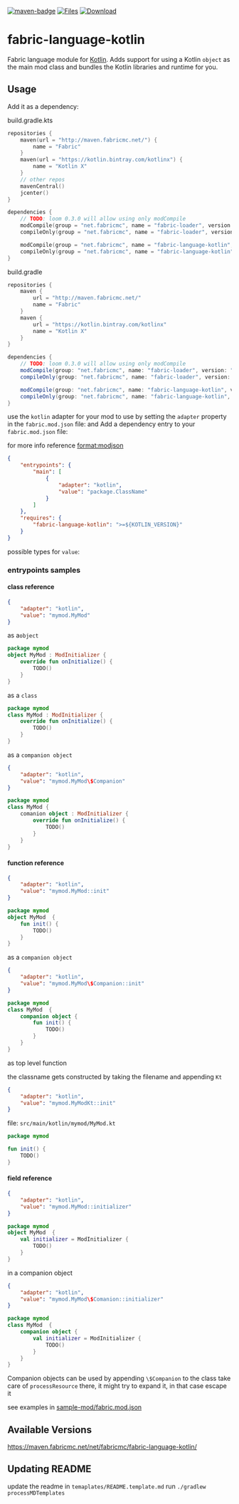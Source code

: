 [![maven-badge](https://img.shields.io/maven-metadata/v/https/maven.fabricmc.net/net/fabricmc/fabric-language-kotlin/maven-metadata.xml.svg?style=flat-square&logo=Kotlin)](https://maven.fabricmc.net/net/fabricmc/fabric-language-kotlin)
[![Files](https://curse.nikky.moe/api/img/308769/files?logo&style=flat-square)](https://minecraft.curseforge.com/projects/308769/files)
[![Download](https://curse.nikky.moe/api/img/308769?logo&style=flat-square)](https://curse.nikky.moe/api/url/308769?version=1.14-Snapshot)

# fabric-language-kotlin
Fabric language module for [Kotlin](https://kotlinlang.org/). Adds support for using a Kotlin `object` as the main mod class and bundles the Kotlin libraries and runtime for you.

## Usage
Add it as a dependency:

build.gradle.kts
```kotlin
repositories {
    maven(url = "http://maven.fabricmc.net/") {
        name = "Fabric"
    }
    maven(url = "https://kotlin.bintray.com/kotlinx") {
        name = "Kotlin X"
    }
    // other repos
    mavenCentral()
    jcenter()
}

dependencies {
    // TODO: loom 0.3.0 will allow using only modCompile
	modCompile(group = "net.fabricmc", name = "fabric-loader", version = "${LOADER_VERSION}")
    compileOnly(group = "net.fabricmc", name = "fabric-loader", version = "${LOADER_VERSION}")

    modCompile(group = "net.fabricmc", name = "fabric-language-kotlin", version = "${KOTLIN_VERSION}-SNAPSHOT")
	compileOnly(group = "net.fabricmc", name = "fabric-language-kotlin", version = "${KOTLIN_VERSION}-SNAPSHOT")
}
```

build.gradle
```groovy
repositories {
    maven {
        url = "http://maven.fabricmc.net/"
        name = "Fabric"
    }
    maven {
        url = "https://kotlin.bintray.com/kotlinx"
        name = "Kotlin X"
    }
}

dependencies {
    // TODO: loom 0.3.0 will allow using only modCompile
	modCompile(group: "net.fabricmc", name: "fabric-loader", version: "${LOADER_VERSION}")
	compileOnly(group: "net.fabricmc", name: "fabric-loader", version: "${LOADER_VERSION}")

	modCompile(group: "net.fabricmc", name: "fabric-language-kotlin", version: "${KOTLIN_VERSION}-SNAPSHOT")
	compileOnly(group: "net.fabricmc", name: "fabric-language-kotlin", version: "${KOTLIN_VERSION}-SNAPSHOT")
}
```

use the `kotlin` adapter for your mod to use by setting the `adapter` property in the `fabric.mod.json` file:
and
Add a dependency entry to your `fabric.mod.json` file:

for more info reference [format:modjson](https://fabricmc.net/wiki/format:modjson)

```json
{
    "entrypoints": {
        "main": [
            {
                "adapter": "kotlin",
                "value": "package.ClassName"
            }
        ]
    },
    "requires": {
        "fabric-language-kotlin": ">=${KOTLIN_VERSION}"
    }
}
```

possible types for `value`:

### entrypoints samples

#### class reference
```json
{
    "adapter": "kotlin",
    "value": "mymod.MyMod"
}
```

as a`object`
```kotlin
package mymod
object MyMod : ModInitializer {
    override fun onInitialize() {
        TODO()
    }
}
```

as a `class`
```kotlin
package mymod
class MyMod : ModInitializer {
    override fun onInitialize() {
        TODO()
    }
}
```

as a `companion object`
```json
{
    "adapter": "kotlin",
    "value": "mymod.MyMod\$Companion"
}
```

```kotlin
package mymod
class MyMod {
    comanion object : ModInitializer {
        override fun onInitialize() {
            TODO()
        }
    }
}
```

#### function reference

```json
{
    "adapter": "kotlin",
    "value": "mymod.MyMod::init"
}
```

```kotlin
package mymod
object MyMod  {
    fun init() {
        TODO()
    }
}
```

as a `companion object`

```json
{
    "adapter": "kotlin",
    "value": "mymod.MyMod\$Companion::init"
}
```

```kotlin
package mymod
class MyMod  {
    companion object {
        fun init() {
            TODO()
        }
    }
}
```

as top level function

the classname gets constructed by taking the filename and appending `Kt`
```json
{
    "adapter": "kotlin",
    "value": "mymod.MyModKt::init"
}
```

file: `src/main/kotlin/mymod/MyMod.kt`
```kotlin
package mymod

fun init() {
    TODO()
}
```

#### field reference

```json
{
    "adapter": "kotlin",
    "value": "mymod.MyMod::initializer"
}
```

```kotlin
package mymod
object MyMod  {
    val initializer = ModInitializer {
        TODO()
    }
}
```

in a companion object

```json
{
    "adapter": "kotlin",
    "value": "mymod.MyMod\$Comanion::initializer"
}
```

```kotlin
package mymod
class MyMod  {
    companion object {
        val initializer = ModInitializer {
            TODO()
        }
    }
}
```

Companion objects can be used by appending `\$Companion` to the class
take care of `processResource` there, it might try to expand it, in that case escape it

see examples in [sample-mod/fabric.mod.json](https://github.com/FabricMC/fabric-language-kotlin/blob/master/sample-mod/src/main/resources/fabric.mod.json)

## Available Versions

https://maven.fabricmc.net/net/fabricmc/fabric-language-kotlin/

## Updating README

update the readme in `temaplates/README.template.md`
run `./gradlew processMDTemplates`
